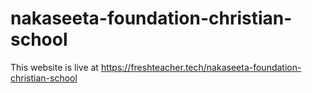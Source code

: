 # nakaseeta-foundation-christian-school
This website is live at https://freshteacher.tech/nakaseeta-foundation-christian-school
